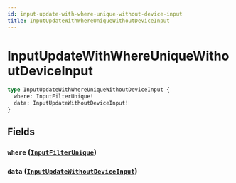 ```yaml
---
id: input-update-with-where-unique-without-device-input
title: InputUpdateWithWhereUniqueWithoutDeviceInput
---
```


 # InputUpdateWithWhereUniqueWithoutDeviceInput





```graphql
type InputUpdateWithWhereUniqueWithoutDeviceInput {
  where: InputFilterUnique!
  data: InputUpdateWithoutDeviceInput!
}
```


## Fields

### `where` ([`InputFilterUnique`](/inputs/input-filter-unique))




### `data` ([`InputUpdateWithoutDeviceInput`](/inputs/input-update-without-device-input))






